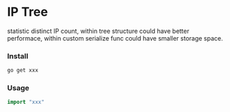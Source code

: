 # IP Tree

statistic distinct IP count,  within tree structure could have better performace, within custom serialize func could have smaller storage space.

### Install

```sh
go get xxx
```

### Usage

```go
import "xxx"
```
